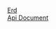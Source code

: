[Erd](https://www.figma.com/file/lBhaI49PkVva2gxTaKc6To/e-commerce-erd%2Capi-doc?node-id=0%3A1)\
[Api Document](https://documenter.getpostman.com/view/21098507/UzJPMuzV)
